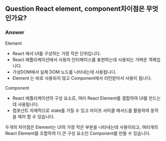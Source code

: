 ## Question React element, component차이점은 무엇인가요?

### Answer

Element

- React 에서 UI를 구성하는 가장 작은 단위입니다.
- React 애플리케이션에서 사용자 인터페이스를 표현하는데 사용되는 가벼운 객체입니다.
- 가상DOM에서 실제 DOM 노드를 나타내는데 사용됩니다.
- Element 는 바로 사용되지 않고 Component에서 리턴받아서 사용이 됩나다.

Component

- React 애플리케이션의 구성 요소로, 여러 React Element를 결합하여 UI를 만드는데 사용됩나다.
- 컴포넌트 자체적으로 state를 가질 수 있고 라이프 사이클 메서드를 활용하여 동작을 제어 할 수 있습니다.

두개의 차이점은 Element는 UI의 가장 작은 부분을 나타내는데 사용이되고,
여러개의 React Element를 조합하여 더 큰 구성 요소인 Component를 만들 수 있습니다.

